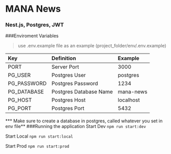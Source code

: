 # MANA News
### Nest.js, Postgres, JWT

###Enviroment Variables 
> use .env.example file as an example (project_folder/env/.env.example)

| Key| Definition | Example |
| :------------ | :------------ |:------------|
| PORT | Server Port | 3000 |
| PG_USER | Postgres User | postgres |
| PG_PASSWORD | Postgres Password | 1234 |
| PG_DATABASE | Postgres Database Name | mana-news |
| PG_HOST | Postgres Host | localhost |
| PG_PORT | Postgres Port | 5432 |

*** Make sure to create a database in postgres, called whatever you set in env file**
###Running the application
Start Dev
`npm run start:dev`

Start Local
`npm run start:local`

Start Prod
`npm run start:prod`